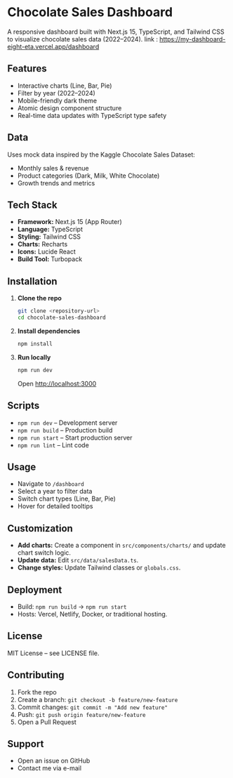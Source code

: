 # Chocolate Sales Dashboard

A responsive dashboard built with Next.js 15, TypeScript, and Tailwind CSS to visualize chocolate sales data (2022–2024).
link : https://my-dashboard-eight-eta.vercel.app/dashboard
## Features

* Interactive charts (Line, Bar, Pie)
* Filter by year (2022–2024)
* Mobile-friendly dark theme
* Atomic design component structure
* Real-time data updates with TypeScript type safety

## Data

Uses mock data inspired by the Kaggle Chocolate Sales Dataset:

* Monthly sales & revenue
* Product categories (Dark, Milk, White Chocolate)
* Growth trends and metrics

## Tech Stack

* **Framework:** Next.js 15 (App Router)
* **Language:** TypeScript
* **Styling:** Tailwind CSS
* **Charts:** Recharts
* **Icons:** Lucide React
* **Build Tool:** Turbopack

## Installation

1. **Clone the repo**

   ```bash
   git clone <repository-url>
   cd chocolate-sales-dashboard
   ```
2. **Install dependencies**

   ```bash
   npm install
   ```
3. **Run locally**

   ```bash
   npm run dev
   ```

   Open [http://localhost:3000](http://localhost:3000)

## Scripts

* `npm run dev` – Development server
* `npm run build` – Production build
* `npm run start` – Start production server
* `npm run lint` – Lint code

## Usage

* Navigate to `/dashboard`
* Select a year to filter data
* Switch chart types (Line, Bar, Pie)
* Hover for detailed tooltips

## Customization

* **Add charts:** Create a component in `src/components/charts/` and update chart switch logic.
* **Update data:** Edit `src/data/salesData.ts`.
* **Change styles:** Update Tailwind classes or `globals.css`.

## Deployment

* Build: `npm run build` → `npm run start`
* Hosts: Vercel, Netlify, Docker, or traditional hosting.

## License

MIT License – see LICENSE file.

## Contributing

1. Fork the repo
2. Create a branch: `git checkout -b feature/new-feature`
3. Commit changes: `git commit -m "Add new feature"`
4. Push: `git push origin feature/new-feature`
5. Open a Pull Request

## Support

* Open an issue on GitHub
* Contact me via e-mail

